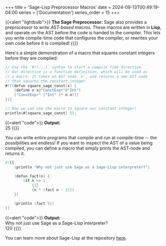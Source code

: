 +++
title = 'Sage-Lisp Preprocessor Macros'
date = 2024-09-13T00:49:19-04:00
series = ['Documentation']
series_order = 15
+++

{{<alert "lightbulb">}}
**The Sage Preprocessor:** Sage also provides a preprocessor to write *AST-based macros*. These macros are written in **Lisp**, and operate on the AST before the code is handed to the compiler.
This lets you write compile-time code that configures the compiler, or rewrites your own code before it is compiled!
{{</alert>}}

Here's a simple demonstration of a macro that squares constant integers before they are compiled:

```swift
// Use the `#![...]` syntax to start a compile time directive.
// Our directive is a function definition, which will be used as
// a macro. It takes an AST node `x`, and returns a new AST node
// that squares the constant integer.
#![(defun square_sage_const(x) {
    (define n x@"ConstExpr"@"Int")
    ["ConstExpr" ["Int" (* n n)]]
})]

// Now we can use the macro to square our constant integer!
println(#[square_sage_const] 5);
```

{{<alert "code">}}
**Output:**<br/>
25
{{</alert>}}

You can write entire programs that compile and run at compile-time -- the possibilities are endless! If you want to inspect the AST of a value being compiled, you can define a macro that simply prints the AST-node and returns it.

```swift
#![{
    (println "Why not just use Sage as a Sage-Lisp interpreter?")

    (defun fact(n) {
        (if n <= 1
            {1}
            {n * (fact n - 1)})
    })

    (println (fact 5))
}]
```
{{<alert "code">}}
**Output:**<br/>
Why not just use Sage as a Sage-Lisp interpreter?<br/>
120
{{</alert>}}

You can learn more about Sage-Lisp at the repository [here](https://github.com/adam-mcdaniel/sage-lisp). 